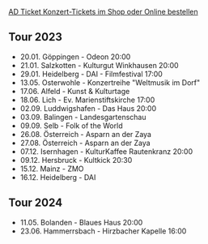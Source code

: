 [AD Ticket Konzert-Tickets im Shop oder Online bestellen](http://www.adticket.de/Sedaa.html) 


## Tour 2023
- 20.01. Göppingen - Odeon 20:00 
- 21.01. Salzkotten - Kulturgut Winkhausen 20:00
- 29.01. Heidelberg - DAI - Filmfestival 17:00
- 13.05. Osterwohle - Konzertreihe "Weltmusik im Dorf"
- 17.06. Alfeld - Kunst & Kulturtage
- 18.06. Lich - Ev. Marienstiftskirche 17:00
- 02.09. Luddwigshafen - Das Haus 20:00
- 03.09. Balingen - Landesgartenschau 
- 09.09. Selb - Folk of the World
- 26.08. Österreich - Asparn an der Zaya
- 27.08. Österreich - Asparn an der Zaya
- 07.12. Isernhagen - KulturKaffee Rautenkranz 20:00
- 09.12. Hersbruck - Kultkick 20:30
- 15.12. Mainz - ZMO
- 16.12. Heidelberg - DAI 

## Tour 2024
- 11.05. Bolanden - Blaues Haus 20:00
- 23.06. Hammerrsbach - Hirzbacher Kapelle 16:00
